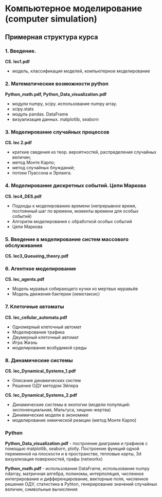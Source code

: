 # Компьютерное моделирование (computer simulation)

## Примерная структура курса

### 1. Введение. 
**CS. lec1.pdf**
* модель, классификация моделей, компьютерное моделирование

### 2. Математические возможности python
**Python_math.pdf, Python_Data_visualization.pdf**
* модули numpy, scipy. использование numpy array. 
* scipy.stats
* модуль pandas. DataFrame
* визуализация данных. matplotlib, seaborn

### 3. Моделирование случайных процессов
**CS. lec 2.pdf** 
* краткие сведения из теор. вероятностей, распределения случайных величин; 
* метод Монте Карло; 
* метод случайных блужданий; 
* потоки Пуассона и Эрланга.


### 4. Моделирование дискретных событий. Цепи Маркова
**CS. lec4_DES.pdf**
* Подходы к моделированию времени (непрерывное время, постоянный шаг по времени, моменты времени для особых событий)
* Алгоритм моделирования с обработкой особых событий
* Цепи Маркова


### 5. Введение в моделирование систем массового обслуживания
**CS. lec3_Queueing_theory.pdf**


### 6. Агентное моделирование
**CS. lec_agents.pdf**
* Модель муравья собирающего кучки из мертвых муравьёв
* Модель движения бактерии (хемотаксис)


### 7. Клеточные автоматы
**CS. lec_cellular_automata.pdf**
* Одномерный клеточный автомат
* Моделирование трафика
* Двумерный клеточный автомат
* Игра Жизнь
* моделирование возбудимой среды


### 8. Динамические системы
**CS. lec_Dynamical_Systems_1.pdf**
* Описание динамических систем
* Решение ОДУ методом Эйлера

**CS. lec_Dynamical_Systems_2.pdf**
* Динамические системы в экологии (модели популяций: экспоненциальная, Мальтуса, хищник-жертва)
* Динимические модели в экономике
* моделирование химической реакции (метод Монте Карло)

### Python

**Python_Data_visualization.pdf** - построение диаграмм и графиков с помощью matplotlib, seaborn, plotly. Построение функций одной переменной на плоскости и в пространстве, тепловые карты, 3d визуализация поверхностей, графы (networkx)

**Python_math.pdf** - использование DataFrame, использование numpy ndarray, матричная алгебра, полиномы, интерполяция, численное интегрирование и дифференцирование, векторные поля, численное решение ОДУ, статистика в Pyhton, генерирование значений случайных величин, символьные вычисления
